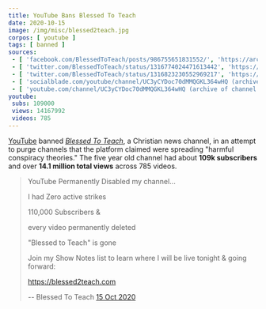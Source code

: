 ```yaml
---
title: YouTube Bans Blessed To Teach
date: 2020-10-15
image: /img/misc/blessed2teach.jpg
corpos: [ youtube ]
tags: [ banned ]
sources:
 - [ 'facebook.com/BlessedToTeach/posts/986755651831552/', 'https://archive.is/MOW7B' ]
 - [ 'twitter.com/BlessedToTeach/status/1316774024471613442', 'https://archive.is/QPh8P' ]
 - [ 'twitter.com/BlessedToTeach/status/1316823230552969217', 'https://archive.is/aKzGx' ]
 - [ 'socialblade.com/youtube/channel/UC3yCYDoc70dMMQGKL364wHQ (archived)', 'https://archive.is/o6lU3' ]
 - [ 'youtube.com/channel/UC3yCYDoc70dMMQGKL364wHQ (archive of channel removal notice)', 'https://archive.is/UwF3u/image' ]
youtube:
 subs: 109000
 views: 14167992
 videos: 785
---
```


[YouTube](/youtube/) banned [_Blessed To
Teach_](https://blessed2teach.com/about/), a Christian news channel, in an
attempt to purge channels that the platform claimed were spreading "harmful
conspiracy theories." The five year old channel had about **109k subscribers**
and over **14.1 million total views** across 785 videos.

> YouTube Permanently Disabled my channel...
>
> I had Zero active strikes
>
> 110,000 Subscribers &
>
> every video permanently deleted
>
> "Blessed to Teach" is gone
>
> Join my Show Notes list to learn where I will be live tonight & going forward:
>
> https://blessed2teach.com
>
> -- Blessed To Teach [15 Oct 2020](https://archive.is/MOW7B)
